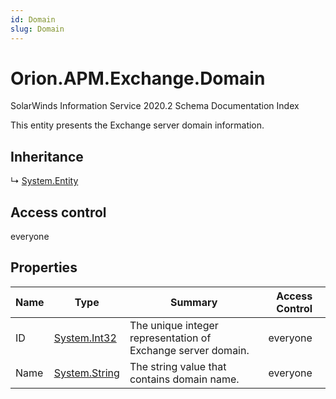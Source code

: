 ```yaml
---
id: Domain
slug: Domain
---
```


# Orion.APM.Exchange.Domain

SolarWinds Information Service 2020.2 Schema Documentation Index

This entity presents the Exchange server domain information.

## Inheritance

↳ [System.Entity](./../System/Entity)

## Access control

everyone

## Properties

| Name | Type | Summary | Access Control |
| ------ | ------ | ------ | ------ |
| ID | [System.Int32](https://docs.microsoft.com/en-us/dotnet/api/system.int32) | The unique integer representation of Exchange server domain. | everyone |
| Name | [System.String](https://docs.microsoft.com/en-us/dotnet/api/system.string) | The string value that contains domain name. | everyone |

